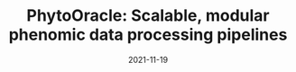 ---
title: "PhytoOracle: Scalable, modular phenomic data processing pipelines"
collection: publications
date: 2021-11-19
permalink: /publication/2021-PhytoOracle
venue: 'Earth and Space Science Open Archive <b>[Conference Proceedings Paper]</b>'
paperurl: 'https://emmanuelgonz.github.io/files/essoar.10508789.1.pdf'
link: 'https://doi.org/10.1002/essoar.10508789.1'
citation: '<b>Gonzalez, E.</b>, Ariyan, Z., Nathanial, H., Michele, C., Jeffrey, D., Sebastian, C., et al. (2022). PhytoOracle: Scalable, modular phenomic data processing pipelines. Authorea Preprints. doi: 10.1002/ESSOAR.10508789.1.'
---